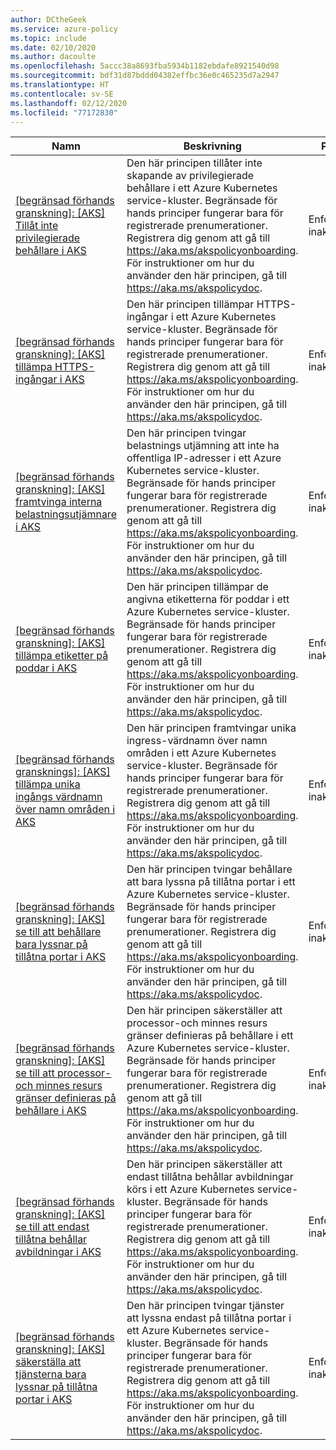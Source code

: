 ```yaml
---
author: DCtheGeek
ms.service: azure-policy
ms.topic: include
ms.date: 02/10/2020
ms.author: dacoulte
ms.openlocfilehash: 5accc38a8693fba5934b1182ebdafe8921540d98
ms.sourcegitcommit: bdf31d87bddd04382effbc36e0c465235d7a2947
ms.translationtype: HT
ms.contentlocale: sv-SE
ms.lasthandoff: 02/12/2020
ms.locfileid: "77172830"
---
```

|Namn |Beskrivning |Påverkan (ar) |Version |
|---|---|---|---|
|[\[begränsad förhands granskning\]: \[AKS\] Tillåt inte privilegierade behållare i AKS](https://github.com/Azure/azure-policy/blob/masterbuilt-in-policies/policyDefinitions/Kubernetes%20service/ContainerNoPrivilege_EnforceRegoPolicy.json) |Den här principen tillåter inte skapande av privilegierade behållare i ett Azure Kubernetes service-kluster. Begränsade för hands principer fungerar bara för registrerade prenumerationer. Registrera dig genom att gå till https://aka.ms/akspolicyonboarding. För instruktioner om hur du använder den här principen, gå till https://aka.ms/akspolicydoc. |EnforceRegoPolicy, inaktiverat |1.0.0 – för hands version |
|[\[begränsad förhands granskning\]: \[AKS\] tillämpa HTTPS-ingångar i AKS](https://github.com/Azure/azure-policy/blob/masterbuilt-in-policies/policyDefinitions/Kubernetes%20service/IngressHttpsOnly_EnforceRegoPolicy.json) |Den här principen tillämpar HTTPS-ingångar i ett Azure Kubernetes service-kluster. Begränsade för hands principer fungerar bara för registrerade prenumerationer. Registrera dig genom att gå till https://aka.ms/akspolicyonboarding. För instruktioner om hur du använder den här principen, gå till https://aka.ms/akspolicydoc. |EnforceRegoPolicy, inaktiverat |1.0.0 – för hands version |
|[\[begränsad förhands granskning\]: \[AKS\] framtvinga interna belastningsutjämnare i AKS](https://github.com/Azure/azure-policy/blob/masterbuilt-in-policies/policyDefinitions/Kubernetes%20service/LoadbalancerNoPublicIPs_EnforceRegoPolicy.json) |Den här principen tvingar belastnings utjämning att inte ha offentliga IP-adresser i ett Azure Kubernetes service-kluster. Begränsade för hands principer fungerar bara för registrerade prenumerationer. Registrera dig genom att gå till https://aka.ms/akspolicyonboarding. För instruktioner om hur du använder den här principen, gå till https://aka.ms/akspolicydoc. |EnforceRegoPolicy, inaktiverat |1.0.0 – för hands version |
|[\[begränsad förhands granskning\]: \[AKS\] tillämpa etiketter på poddar i AKS](https://github.com/Azure/azure-policy/blob/masterbuilt-in-policies/policyDefinitions/Kubernetes%20service/PodEnforceLabels_EnforceRegoPolicy.json) |Den här principen tillämpar de angivna etiketterna för poddar i ett Azure Kubernetes service-kluster. Begränsade för hands principer fungerar bara för registrerade prenumerationer. Registrera dig genom att gå till https://aka.ms/akspolicyonboarding. För instruktioner om hur du använder den här principen, gå till https://aka.ms/akspolicydoc. |EnforceRegoPolicy, inaktiverat |1.0.0 – för hands version |
|[\[begränsad förhands gransknings\]: \[AKS\] tillämpa unika ingångs värdnamn över namn områden i AKS](https://github.com/Azure/azure-policy/blob/masterbuilt-in-policies/policyDefinitions/Kubernetes%20service/IngressHostnamesConflict_EnforceRegoPolicy.json) |Den här principen framtvingar unika ingress-värdnamn över namn områden i ett Azure Kubernetes service-kluster. Begränsade för hands principer fungerar bara för registrerade prenumerationer. Registrera dig genom att gå till https://aka.ms/akspolicyonboarding. För instruktioner om hur du använder den här principen, gå till https://aka.ms/akspolicydoc. |EnforceRegoPolicy, inaktiverat |1.0.0 – för hands version |
|[\[begränsad förhands granskning\]: \[AKS\] se till att behållare bara lyssnar på tillåtna portar i AKS](https://github.com/Azure/azure-policy/blob/masterbuilt-in-policies/policyDefinitions/Kubernetes%20service/ContainerAllowedPorts_EnforceRegoPolicy.json) |Den här principen tvingar behållare att bara lyssna på tillåtna portar i ett Azure Kubernetes service-kluster. Begränsade för hands principer fungerar bara för registrerade prenumerationer. Registrera dig genom att gå till https://aka.ms/akspolicyonboarding. För instruktioner om hur du använder den här principen, gå till https://aka.ms/akspolicydoc. |EnforceRegoPolicy, inaktiverat |1.0.0 – för hands version |
|[\[begränsad förhands granskning\]: \[AKS\] se till att processor-och minnes resurs gränser definieras på behållare i AKS](https://github.com/Azure/azure-policy/blob/masterbuilt-in-policies/policyDefinitions/Kubernetes%20service/ContainerResourceLimits_EnforceRegoPolicy.json) |Den här principen säkerställer att processor-och minnes resurs gränser definieras på behållare i ett Azure Kubernetes service-kluster. Begränsade för hands principer fungerar bara för registrerade prenumerationer. Registrera dig genom att gå till https://aka.ms/akspolicyonboarding. För instruktioner om hur du använder den här principen, gå till https://aka.ms/akspolicydoc. |EnforceRegoPolicy, inaktiverat |1.0.0 – för hands version |
|[\[begränsad förhands granskning\]: \[AKS\] se till att endast tillåtna behållar avbildningar i AKS](https://github.com/Azure/azure-policy/blob/masterbuilt-in-policies/policyDefinitions/Kubernetes%20service/ContainerAllowedImages_EnforceRegoPolicy.json) |Den här principen säkerställer att endast tillåtna behållar avbildningar körs i ett Azure Kubernetes service-kluster. Begränsade för hands principer fungerar bara för registrerade prenumerationer. Registrera dig genom att gå till https://aka.ms/akspolicyonboarding. För instruktioner om hur du använder den här principen, gå till https://aka.ms/akspolicydoc. |EnforceRegoPolicy, inaktiverat |1.0.0 – för hands version |
|[\[begränsad förhands granskning\]: \[AKS\] säkerställa att tjänsterna bara lyssnar på tillåtna portar i AKS](https://github.com/Azure/azure-policy/blob/masterbuilt-in-policies/policyDefinitions/Kubernetes%20service/ServiceAllowedPorts_EnforceRegoPolicy.json) |Den här principen tvingar tjänster att lyssna endast på tillåtna portar i ett Azure Kubernetes service-kluster. Begränsade för hands principer fungerar bara för registrerade prenumerationer. Registrera dig genom att gå till https://aka.ms/akspolicyonboarding. För instruktioner om hur du använder den här principen, gå till https://aka.ms/akspolicydoc. |EnforceRegoPolicy, inaktiverat |1.0.0 – för hands version |
